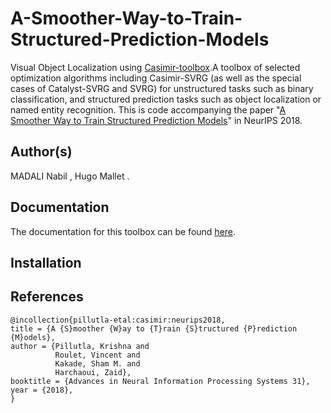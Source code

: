 # A-Smoother-Way-to-Train-Structured-Prediction-Models



Visual Object Localization using  [Casimir-toolbox](https://github.com/krishnap25/casimir).A toolbox of selected optimization algorithms including Casimir-SVRG (as well as the special cases of Catalyst-SVRG and SVRG) for unstructured tasks such as binary classification, and structured prediction tasks such as object localization or named entity recognition. This is code accompanying the paper "[A Smoother Way to Train Structured Prediction Models](https://krishnap25.github.io/papers/2018_neurips_smoother.pdf)" in NeurIPS 2018.

## Author(s)

MADALI Nabil , Hugo Mallet .

## Documentation
The documentation for this toolbox can be found [here](https://homes.cs.washington.edu/~pillutla/documentation/casimir/).
## Installation



## References

```
@incollection{pillutla-etal:casimir:neurips2018,
title = {A {S}moother {W}ay to {T}rain {S}tructured {P}rediction {M}odels},
author = {Pillutla, Krishna and
          Roulet, Vincent and 
          Kakade, Sham M. and
          Harchaoui, Zaid},
booktitle = {Advances in Neural Information Processing Systems 31},
year = {2018},
}
```
